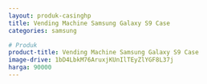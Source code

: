 ```yaml
---
layout: produk-casinghp
title: Vending Machine Samsung Galaxy S9 Case
categories: samsung

# Produk
product-title: Vending Machine Samsung Galaxy S9 Case
image-drive: 1bD4LbkM76AruxjKUnIlTEyZlYGF8L37j
harga: 90000
---
```

